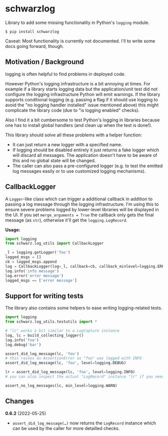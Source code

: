 schwarzlog
=======================

Library to add some missing functionality in Python's `logging` module.

    $ pip install schwarzlog

Caveat: Most functionality is currently not documented. I'll to write some docs going forward, though.


Motivation / Background
--------------------------------

logging is often helpful to find problems in deployed code.

However Python's logging infrastructure is a bit annoying at times. For example if a library starts logging data but the application/unit test did not configure the logging infrastructure Python will emit warnings. If the library supports conditional logging (e.g. passing a flag if it should use logging to avoid the "no logging handler installed" issue mentioned above) this might complicate the library code (due to "is logging enabled" checks).

Also I find it a bit cumbersome to test Python's logging in libraries because one has to install global handlers (and clean up when the test is done!).

This library should solve all these problems with a helper function:

- It can just return a new logger with a specified name.
- If logging should be disabled entirely it just returns a fake logger which will discard all messages. The application doesn't have to be aware of this and no global state will be changed.
- The caller can also pass a pre-configured logger (e.g. to test the emitted log messages easily or to use customized logging mechanisms).


CallbackLogger
--------------------------------

A `Logger`-like class which can trigger a additional callback in addition to passing a log message through the logging infrastructure. I'm using this to ensure severe problems logged by lower-level libraries will be displayed in the UI. If you set `merge_arguments = True` the callback only gets the final message (as `str`), otherwise it'll get the `logging.LogRecord`.

**Usage:**

```python
import logging
from schwarz.log_utils import CallbackLogger

_l = logging.getLogger('foo')
logged_msgs = []
cb = logged_msgs.append
log = CallbackLogger(log=_l, callback=cb, callback_minlevel=logging.ERROR, merge_arguments=True)
log.info('info message')
log.error('error message')
logged_msgs == ['error message']
```


Support for writing tests
--------------------------------

The library also contains some helpers to ease writing logging-related tests.

```python
import logging
from schwarz.log_utils.testutils import *

# "lc" works a bit similar to a LogCapture instance
log, lc = build_collecting_logger()
log.info('foo')
log.debug('bar')

assert_did_log_message(lc, 'foo')
# this raises an AssertionError as "foo" was logged with INFO
assert_did_log_message(lc, 'foo', level=logging.DEBUG)

lr = assert_did_log_message(lc, 'foo', level=logging.INFO)
# you can also inspect the actual "LogRecord" instance "lr" if you need to

assert_no_log_messages(lc, min_level=logging.WARN)
```


Changes
--------------------------------

**0.6.2** (2022-05-25)

- `assert_did_log_message(…)` now returns the `LogRecord` instance which can
   be used by the caller for more detailled checks.

